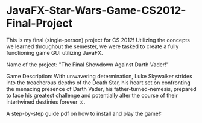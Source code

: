 # JavaFX-Star-Wars-Game-CS2012-Final-Project
This is my final (single-person) project for CS 2012! Utilizing the concepts we learned throughout the semester, we were tasked to create a fully functioning game GUI utilizing JavaFX.

Name of the project: "The Final Showdown Against Darth Vader!"

Game Description: With unwavering determination, Luke Skywalker strides into the treacherous depths of the Death Star, his heart set on confronting the menacing presence of Darth Vader, his father-turned-nemesis, prepared to face his greatest challenge and potentially alter the course of their intertwined destinies forever ⚔️.

A step-by-step guide pdf on how to install and play the game!: 
